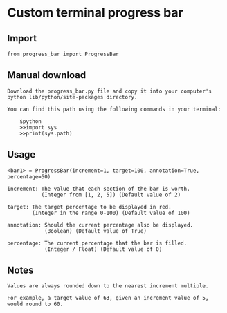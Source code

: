 # Custom terminal progress bar

## Import

    from progress_bar import ProgressBar

## Manual download

    Download the progress_bar.py file and copy it into your computer's
    python lib/python/site-packages directory.

    You can find this path using the following commands in your terminal:

        $python
        >>import sys
        >>print(sys.path)

## Usage

    <bar1> = ProgressBar(increment=1, target=100, annotation=True, percentage=50)

    increment: The value that each section of the bar is worth.
               (Integer from [1, 2, 5]) (Default value of 2)

    target: The target percentage to be displayed in red.
            (Integer in the range 0-100) (Default value of 100)

    annotation: Should the current percentage also be displayed.
                (Boolean) (Default value of True)

    percentage: The current percentage that the bar is filled.
                (Integer / Float) (Default value of 0)

## Notes

    Values are always rounded down to the nearest increment multiple.

    For example, a target value of 63, given an increment value of 5, would round to 60.
